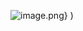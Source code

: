![image.png]( {(https://cdn.donmai.us/sample/34/ea/__comic_anthurium_drawn_by_nababa__sample-34eafa08ab4ea5c6c53463dcef49a3a7.jpg)} )} )
